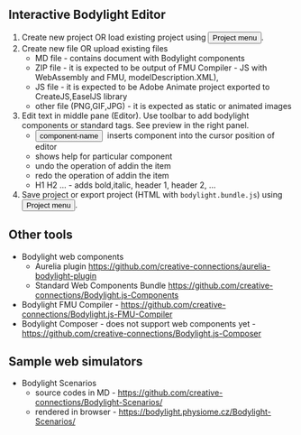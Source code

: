## Interactive Bodylight Editor
1) Create new project OR load existing project using <button class="w3-button w3-bar-item w3-theme-l4"><i class="fa fa-bars"></i> Project menu</button>.
2) Create new file OR upload existing files 
    * MD file - contains document with Bodylight components
    * ZIP file - it is expected to be output of FMU Compiler - JS with WebAssembly and FMU, modelDescription.XML), 
    * JS file - it is expected to be Adobe Animate project exported to CreateJS,EaselJS library
    * other file (PNG,GIF,JPG) - it is expected as static or animated images
3) Edit text in middle pane (Editor). Use toolbar to add bodylight components or standard tags. See preview in the right panel.
   * <button class="w3-padding-4 w3-border w3-round w3-theme-l4" style="margin-right:4px">component-name</button> inserts component into the cursor position of editor
   * <i class="fa fa-question-circle"></i> shows help for particular component  
   * <i class="fa fa-undo"></i> undo the operation of addin the item
   * <i class="fa fa-repeat"></i> redo the operation of addin the item
   * <i class="fa fa-bold fa-italic"></i>H1 H2 ... - adds bold,italic, header 1, header 2, ...
4) Save project or export project (HTML with `bodylight.bundle.js`) using <button class="w3-button w3-bar-item w3-theme-l4"><i class="fa fa-bars"></i> Project menu</button>.

## Other tools
  * Bodylight web components 
    * Aurelia plugin https://github.com/creative-connections/aurelia-bodylight-plugin
    * Standard Web Components Bundle https://github.com/creative-connections/Bodylight.js-Components
  * Bodylight FMU Compiler - https://github.com/creative-connections/Bodylight.js-FMU-Compiler
  * Bodylight Composer - does not support web components yet - https://github.com/creative-connections/Bodylight.js-Composer

## Sample web simulators
  * Bodylight Scenarios
    * source codes in MD - https://github.com/creative-connections/Bodylight-Scenarios/
    * rendered in browser - https://bodylight.physiome.cz/Bodylight-Scenarios/  
  
